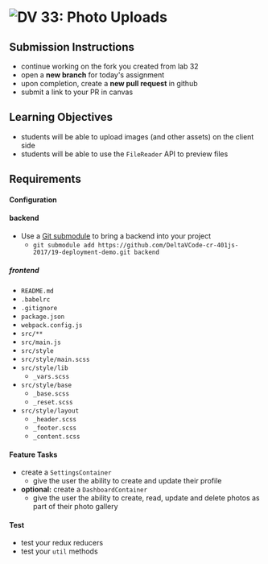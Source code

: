 ![DV](https://www.deltavcodeschool.com/wp-content/uploads/DeltaV.png) 33: Photo Uploads
======

## Submission Instructions
* continue working on the fork you created from lab 32
* open a **new branch** for today's assignment
* upon completion, create a **new pull request** in github
* submit a link to your PR in canvas

## Learning Objectives
* students will be able to upload images (and other assets) on the client side
* students will be able to use the `FileReader` API to preview files

## Requirements
#### Configuration
#### backend
* Use a [Git submodule](https://git-scm.com/docs/git-submodule) to bring a backend into your project
  * `git submodule add https://github.com/DeltaVCode-cr-401js-2017/19-deployment-demo.git backend`

##### frontend
* `README.md`
* `.babelrc`
* `.gitignore`
* `package.json`
* `webpack.config.js`
* `src/**`
* `src/main.js`
* `src/style`
* `src/style/main.scss`
* `src/style/lib`
  * `_vars.scss`
* `src/style/base`
  * `_base.scss`
  * `_reset.scss`
* `src/style/layout`
  * `_header.scss`
  * `_footer.scss`
  * `_content.scss`

#### Feature Tasks
* create a `SettingsContainer`
  * give the user the ability to create and update their profile
* **optional:** create a `DashboardContainer`
  * give the user the ability to create, read, update and delete photos as part of their photo gallery

#### Test
* test your redux reducers
* test your `util` methods
